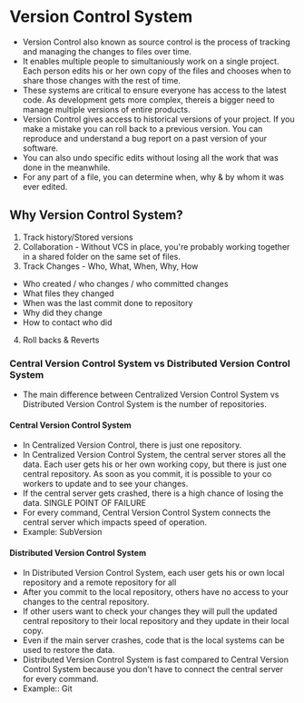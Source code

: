 # Version Control System 

- Version Control also known as source control is the process of tracking and managing the changes to files over time. 
- It enables multiple people to simultaniously work on a single project. Each person edits his or her own copy of the files and chooses when to share those changes with the rest of time.
- These systems are critical to ensure everyone has access to the latest code. As development gets more complex, thereis a bigger need to manage multiple versions of entire products.
- Version Control gives access to historical versions of your project. If you make a mistake you can roll back to a previous version. You can reproduce and understand a bug report on a past version of your software. 
- You can also undo specific edits without losing all the work that was done in the meanwhile. 
- For any part of a file, you can determine when, why & by whom it was ever edited. 

## Why Version Control System?
1. Track history/Stored versions
2. Collaboration - Without VCS in place, you're probably working together in a shared folder on the same set of files. 
3. Track Changes - Who, What, When, Why, How
- Who created / who changes / who committed changes 
- What files they changed
- When was the last commit done to repository
- Why did they change
- How to contact who did
4. Roll backs & Reverts

### Central Version Control System vs Distributed Version Control System 

- The main difference between Centralized Version Control System vs Distributed Version Control System is the number of repositories. 

#### Central Version Control System
- In Centralized Version Control, there is just one repository.
- In Centralized Version Control System, the central server stores all the data. Each user gets his or her own working copy, but there is just one central repository. As soon as you commit, it is possible to your co workers to update and to see your changes. 
- If the central server gets crashed, there is a high chance of losing the data. SINGLE POINT OF FAILURE
- For every command, Central Version Control System connects the central server which impacts speed of operation. 
- Example: SubVersion 

#### Distributed Version Control System 
- In Distributed Version Control System, each user gets his or own local repository and a remote repository for all 
- After you commit to the local repository, others have no access to your changes to the central repository.
- If other users want to check your changes they will pull the updated central repository to their local repository and they update in their local copy. 
- Even if the main server crashes, code that is the local systems can be used to restore the data.
- Distributed Version Control System is fast compared to Central Version Control System because you don't have to connect the central server for every command. 
- Example:: Git

